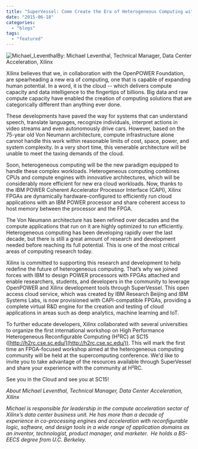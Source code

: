 ```yaml
---
title: "SuperVessel: Come Create the Era of Heterogeneous Computing with FPGAs for the Cloud"
date: "2015-06-18"
categories: 
  - "blogs"
tags: 
  - "featured"
---
```


![Michael_Leventhal](images/Michael_Leventhal-e1434650882306-300x300.jpg)By: Michael Leventhal, Technical Manager, Data Center Acceleration, Xilinx

Xilinx believes that we, in collaboration with the OpenPOWER Foundation, are spearheading a new era of computing, one that is capable of expanding human potential. In a word, it is the cloud -- which delivers compute capacity and data intelligence to the fingertips of billions. Big data and raw compute capacity have enabled the creation of computing solutions that are categorically different than anything ever done.

These developments have paved the way for systems that can understand speech, translate languages, recognize individuals, interpret actions in video streams and even autonomously drive cars. However, based on the 75-year old Von Neumann architecture, compute infrastructure alone cannot handle this work within reasonable limits of cost, space, power, and system complexity. In a very short time, this venerable architecture will be unable to meet the taxing demands of the cloud.

Soon, heterogeneous computing will be the new paradigm equipped to handle these complex workloads. Heterogeneous computing combines CPUs and compute engines with innovative architectures, which will be considerably more efficient for new era cloud workloads. Now, thanks to the IBM POWER Coherent Accelerator Processor Interface (CAPI), Xilinx FPGAs are dynamically hardware-configured to efficiently run cloud applications with an IBM POWER processor and share coherent access to host memory between the processor and the FPGA.

The Von Neumann architecture has been refined over decades and the compute applications that run on it are highly optimized to run efficiently. Heterogeneous computing has been developing rapidly over the last decade, but there is still a great amount of research and development needed before reaching its full potential. This is one of the most critical areas of computing research today.

Xilinx is committed to supporting this research and development to help redefine the future of heterogeneous computing. That’s why we joined forces with IBM to design POWER processors with FPGAs attached and enable researchers, students, and developers in the community to leverage OpenPOWER and Xilinx development tools through SuperVessel. This open access cloud service, which was created by IBM Research Beijing and IBM Systems Labs, is now provisioned with CAPI-compatible FPGAs, providing a complete virtual R&D engine for the creation and testing of cloud applications in areas such as deep analytics, machine learning and IoT.

To further educate developers, Xilinx collaborated with several universities to organize the first international workshop on High Performance Heterogeneous Reconfigurable Computing (H²RC) at SC15 ([http://h2rc.cse.sc.edu/](http://h2rc.cse.sc.edu/)). This will mark the first time an FPGA-focused workshop aimed at the heterogeneous computing community will be held at the supercomputing conference. We'd like to invite you to take advantage of the resources available through SuperVessel and share your experience with the community at H²RC.

See you in the Cloud and see you at SC15!

_About Michael Leventhal,_ _Technical Manager, Data Center Acceleration, Xilinx_

_Michael is responsible for leadership in the compute acceleration sector of Xilinx’s data center business unit. He has more than a decade of experience in co-processing engines and acceleration with reconfigurable logic, software, and design tools in a wide range of application domains as an inventor, technologist, product manager, and marketer.  He holds a BS-EECS degree from U.C. Berkeley._
